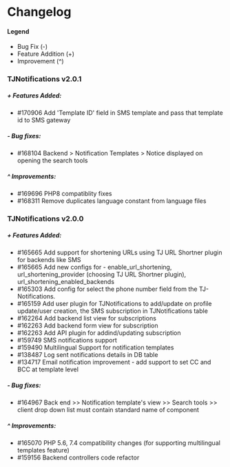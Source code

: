 # Changelog

#### Legend

- Bug Fix (-)
- Feature Addition (+)
- Improvement (^)

### TJNotifications v2.0.1

##### + Features Added:
- #170906 Add 'Template ID' field in SMS template and pass that template id to SMS gateway

##### - Bug fixes:
- #168104 Backend > Notification Templates > Notice displayed on opening the search tools

##### ^ Improvements:
- #169696 PHP8 compatiblity fixes
- #168311 Remove duplicates language constant from language files

### TJNotifications v2.0.0

##### + Features Added:
- #165665 Add support for shortening URLs using TJ URL Shortner plugin for backends like SMS
- #165665 Add new configs for - enable_url_shortening, url_shortening_provider (choosing TJ URL Shortner plugin), url_shortening_enabled_backends
- #165303 Add config for select the phone number field from the TJ-Notifications.
- #165159 Add user plugin for TJNotifications to add/update on profile update/user creation, the SMS subscription in TJNotifications table
- #162264 Add backend list view for subscriptions
- #162263 Add backend form view for subscription
- #162263 Add API plugin for addind/updating subscription
- #159749 SMS notifications support
- #159490 Multilingual Support for notification templates
- #138487 Log sent notifications details in DB table
- #134717 Email notification improvement - add support to set CC and BCC at template level

##### - Bug fixes:
- #164967 Back end >> Notification template's view >> Search tools >> client drop down list must contain standard name of component

##### ^ Improvements:
- #165070 PHP 5.6, 7.4 compatibility changes (for supporting multilingual templates feature)
- #159156 Backend controllers code refactor
